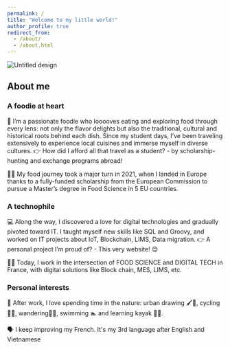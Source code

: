 ```yaml
---
permalink: /
title: "Welcome to my little world!"
author_profile: true
redirect_from: 
  - /about/
  - /about.html
---
```


![Untitled design](https://github.com/user-attachments/assets/9c4ab4fe-eb3b-4178-894c-fc1dc87164fd)

About me
------

### A foodie at heart
🍜 I’m a passionate foodie who looooves eating and exploring food through every lens: not only the flavor delights but also the traditional, cultural and historical roots behind each dish. Since my student days, I’ve been traveling extensively to experience local cuisines and immerse myself in diverse cultures. 👉 How did I afford all that travel as a student? - by scholarship-hunting and exchange programs abroad!

👩‍🎓 My food journey took a major turn in 2021, when I landed in Europe thanks to a fully-funded scholarship from the European Commission to pursue a Master’s degree in Food Science in 5 EU countries.

### A technophile
💻 Along the way, I discovered a love for digital technologies and gradually pivoted toward IT. I taught myself new skills like SQL and Groovy, and worked on IT projects about IoT, Blockchain, LIMS, Data migration. 👉 A personal project I’m proud of? - This very website! 😊

🔬🌐 Today, I work in the intersection of FOOD SCIENCE and DIGITAL TECH in France, with digital solutions like Block chain, MES, LIMS, etc.

### Personal interests
🌳 After work, I love spending time in the nature: urban drawing 🖌📸, cycling 🚴‍♂️, wandering🚶‍♀️, swimming 🏊 and learning kayak 🚣‍♀️.

🗣 I keep improving my French. It's my 3rd language after English and Vietnamese

